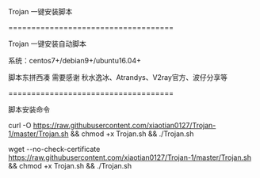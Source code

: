 Trojan 一键安装脚本

====================================

Trojan 一键安装自动脚本

系统：centos7+/debian9+/ubuntu16.04+

脚本东拼西凑 需要感谢 秋水逸冰、Atrandys、V2ray官方、波仔分享等

====================================

脚本安装命令

curl -O https://raw.githubusercontent.com/xiaotian0127/Trojan-1/master/Trojan.sh && chmod +x Trojan.sh && ./Trojan.sh

wget --no-check-certificate https://raw.githubusercontent.com/xiaotian0127/Trojan-1/master/Trojan.sh && chmod +x Trojan.sh && ./Trojan.sh

